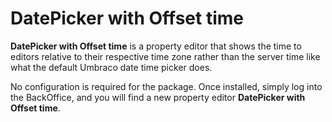 # DatePicker with Offset time

**DatePicker with Offset time** is a property editor that shows the time to editors relative to their respective time zone rather than the server time like what the default Umbraco date time picker does.

No configuration is required for the package. Once installed, simply log into the BackOffice, and you will find a new property editor **DatePicker with Offset time**.

